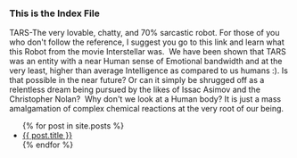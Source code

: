 ### This is the Index File
TARS-The very lovable, chatty, and 70% sarcastic robot. For those of you who don't follow the reference, I suggest you go to this link and learn what this Robot from the movie Interstellar was. 
We have been shown that TARS was an entity with a near Human sense of Emotional bandwidth and at the very least, higher than average Intelligence as compared to us humans :). Is that possible in the near future? Or can it simply be shrugged off as a relentless dream being pursued by the likes of Issac Asimov and the Christopher Nolan? 
Why don't we look at a Human body? It is just a mass amalgamation of complex chemical reactions at the very root of our being.
<ul>
  {% for post in site.posts %}
    <li>
      <a href="{{ post.url }}">{{ post.title }}</a>
    </li>
  {% endfor %}
</ul>
